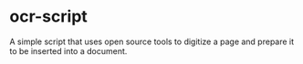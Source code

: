 # ocr-script
A simple script that uses open source tools to digitize a page and prepare it to be inserted into a document.
